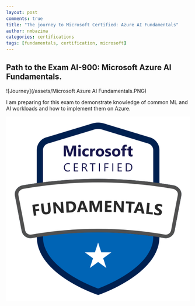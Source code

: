 ```yaml
---
layout: post
comments: true
title: "The journey to Microsoft Certified: Azure AI Fundamentals"
author: nmbazima
categories: certifications
tags: [fundamentals, certification, microsoft]
---
```


## Path to the Exam AI-900: Microsoft Azure AI Fundamentals.

![Journey](/assets/Microsoft Azure AI Fundamentals.PNG)

I am preparing for this exam to demonstrate knowledge of common ML and AI workloads and how to implement them on Azure.

![Fundamentals](/assets/microsoft-certified-fundamentals-badge.svg)